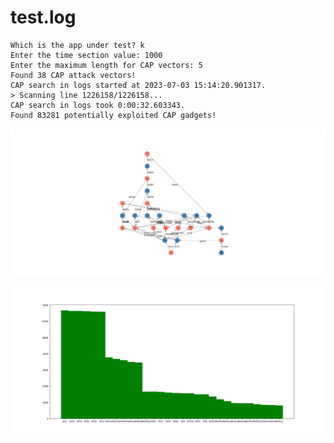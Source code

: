 # test.log

```text
Which is the app under test? k
Enter the time section value: 1000
Enter the maximum length for CAP vectors: 5
Found 38 CAP attack vectors!
CAP search in logs started at 2023-07-03 15:14:20.901317.
> Scanning line 1226158/1226158...
CAP search in logs took 0:00:32.603343.
Found 83281 potentially exploited CAP gadgets!
```
![graph](https://github.com/edoardottt/offensive-onos/blob/main/detection/log-analysis/tests/v2/graph.png)

![distribution](https://github.com/edoardottt/offensive-onos/blob/main/detection/log-analysis/tests/v2/distribution.png)
